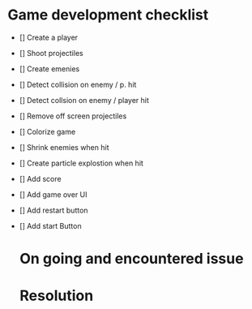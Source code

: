 # Game development checklist
 - [] Create a player 
 - [] Shoot projectiles
 - [] Create emenies
 - [] Detect collision on enemy / p. hit
 - [] Detect collsion on enemy / player hit
 - [] Remove off screen projectiles
 - [] Colorize game
 - [] Shrink enemies when hit
 - [] Create particle explostion when hit
 - [] Add score
 - [] Add game over UI
 - [] Add restart button
 - [] Add start Button

   # On going and encountered issue
   # Resolution
